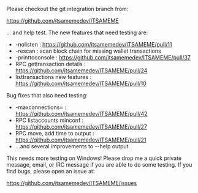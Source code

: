 Please checkout the git integration branch from:

https://github.com/itsamemedev/ITSAMEME

... and help test.  The new features that need testing are:

* -nolisten : https://github.com/itsamemedev/ITSAMEME/pull/11
* -rescan : scan block chain for missing wallet transactions
* -printtoconsole : https://github.com/itsamemedev/ITSAMEME/pull/37
* RPC gettransaction details : https://github.com/itsamemedev/ITSAMEME/pull/24
* listtransactions new features : https://github.com/itsamemedev/ITSAMEME/pull/10

Bug fixes that also need testing:

* -maxconnections= : https://github.com/itsamemedev/ITSAMEME/pull/42
* RPC listaccounts minconf : https://github.com/itsamemedev/ITSAMEME/pull/27
* RPC move, add time to output : https://github.com/itsamemedev/ITSAMEME/pull/21
* ...and several improvements to --help output.

This needs more testing on Windows!  Please drop me a quick private message, email, or IRC message if you are able to do some testing.  If you find bugs, please open an issue at:

https://github.com/itsamemedev/ITSAMEME/issues

